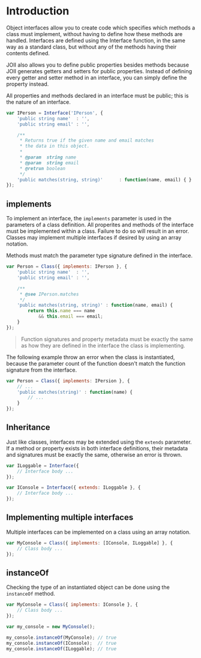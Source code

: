 # Introduction

Object interfaces allow you to create code which specifies which methods a
class must implement, without having to define how these methods are handled.
Interfaces are defined using the Interface function, in the same way as a
standard class, but without any of the methods having their contents defined.

JOII also allows you to define public properties besides methods because JOII
generates getters and setters for public properties. Instead of defining every
getter and setter method in an interface, you can simply define the property
instead.

All properties and methods declared in an interface must be public; this is the
nature of an interface.

```javascript
var IPerson = Interface('IPerson', {
    'public string name'  : '',
    'public string email' : '',

    /**
     * Returns true if the given name and email matches
     * the data in this object.
     *
     * @param  string name
     * @param  string email
     * @retrun boolean
     */
    'public matches(string, string)'      : function(name, email) { }
});
```

## implements

To implement an interface, the `implements` parameter is used in the parameters
of a class definition. All properites and methods of the interface must be
implemented within a class. Failure to do so will result in an error. Classes
may implement multiple interfaces if desired by using an array notation.

Methods must match the parameter type signature defined in the interface.

```javascript
var Person = Class({ implements: IPerson }, {
    'public string name'  : '',
    'public string email' : '',

    /**
     * @see IPerson.matches
     */
    'public matches(string, string)' : function(name, email) {
        return this.name === name
            && this.email === email;
    }
});
```

> Function signatures and property metadata must be exactly the same as how
> they are defined in the interface the class is implementing.

The following example throw an error when the class is instantiated, because
the parameter count of the function doesn't match the function signature from
the interface.
```javascript
var Person = Class({ implements: IPersion }, {
    // ...
    'public matches(string)' : function(name) {
        // ...
    }
});
```

## Inheritance

Just like classes, interfaces may be extended using the `extends` parameter.
If a method or property exists in both interface definitions, their metadata
and signatures must be exactly the same, otherwise an error is thrown.

```javascript
var ILoggable = Interface({
    // Interface body ...
});

var IConsole = Interface({ extends: ILoggable }, {
    // Interface body ...
});
```

## Implementing multiple interfaces

Multiple interfaces can be implemented on a class using an array notation.

```javascript
var MyConsole = Class({ implements: [IConsole, ILoggable] }, {
    // Class body ...
});
```

## instanceOf

Checking the type of an instantiated object can be done using the `instanceOf`
method.

```javascript
var MyConsole = Class({ implements: IConsole }, {
    // Class body ...
});

var my_console = new MyConsole();

my_console.instanceOf(MyConsole); // true
my_console.instanceOf(IConsole);  // true
my_console.instanceOf(ILoggable); // true
```

